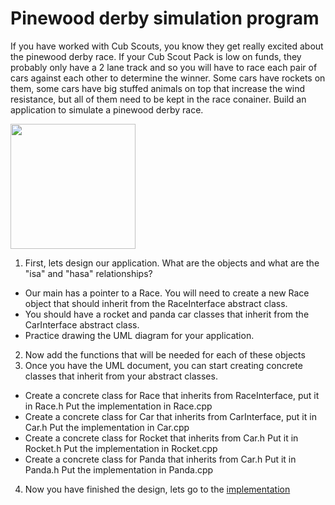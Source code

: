 # Pinewood derby simulation program
If you have worked with Cub Scouts, you know they get really excited about the pinewood derby race.  If your Cub Scout Pack is low on funds, they probably only have a 2 lane track and so you will have to race each pair of cars against each other to determine the winner.  Some cars have rockets on them, some cars have big stuffed animals on top that increase the wind resistance, but all of them need to be kept in the race conainer.  Build an application to simulate a pinewood derby race.

<img src="https://upload.wikimedia.org/wikipedia/commons/b/be/PinewoodFinish.jpg" width="200">

1. First, lets design our application.  What are the objects and what are the "isa" and "hasa" relationships?
  * Our main has a pointer to a Race.  You will need to create a new Race object that should inherit from the RaceInterface abstract class.
  * You should have a rocket and panda car classes that inherit from the CarInterface abstract class.
  * Practice drawing the UML diagram for your application.
2. Now add the functions that will be needed for each of these objects
3. Once you have the UML document, you can start creating concrete classes that inherit from your abstract classes.
  * Create a concrete class for Race that inherits from RaceInterface, put it in Race.h  Put the implementation in Race.cpp
  * Create a concrete class for Car that inherits from CarInterface, put it in Car.h Put the implementation in Car.cpp
  * Create a concrete class for Rocket that inherits from Car.h Put it in Rocket.h Put the implementation in Rocket.cpp
  * Create a concrete class for Panda that inherits from Car.h Put it in Panda.h Put the implementation in Panda.cpp
4. Now you have finished the design, lets go to the [implementation](V1/README.md)
